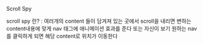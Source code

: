 Scroll Spy 

scroll spy 란? 
: 여러개의 content 들이 담겨져 있는 곳에서 scroll을 내리면 변하는 content내용에 맞게 nav 태그에 애니메이션 효과를 준다 또는 자신이 보기 원하는 nav를 클릭하게 되면 해당 content로 위치가 이동한다 